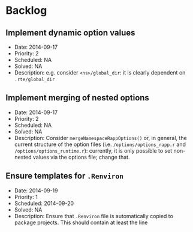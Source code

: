 Backlog
=====

## Implement dynamic option values

- Date: 2014-09-17
- Priority: 2
- Scheduled: NA
- Solved: NA
- Description:
  e.g. consider `<ns>/global_dir`: it is clearly dependent on `.rte/global_dir`
  
## Implement merging of nested options

- Date: 2014-09-17
- Priority: 2
- Scheduled: NA
- Solved: NA
- Description:
  Consider `mergeNamespaceRappOptions()` or, in general, the current structure of
  the option files (i.e. `/options/options_rapp.r` and `/options/options_runtime.r`): currently, it is only possible to set non-nested values via the options file;
  change that.

## Ensure templates for `.Renviron`

- Date: 2014-09-19
- Priority: 1
- Scheduled: 2014-09-20
- Solved: NA
- Description:
  Ensure that `.Renviron` file is automatically copied to package projects. 
  This should contain at least the line
  
```

```
